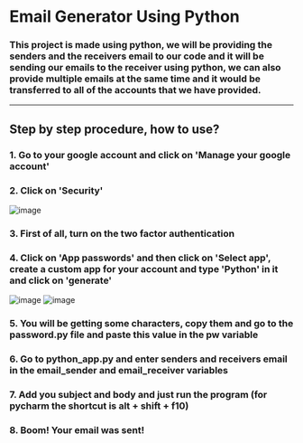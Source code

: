 # Email Generator Using Python
### This project is made using python, we will be providing the senders and the receivers email to our code and it will be sending our emails to the receiver using python, we can also provide multiple emails at the same time and it would be transferred to all of the accounts that we have provided.
***
## Step by step procedure, how to use?
### 1. Go to your google account and click on 'Manage your google account'
### 2. Click on 'Security'
![image](https://user-images.githubusercontent.com/94606338/220709485-ad7e941a-bbac-4bf2-9e20-ca7bb42cfeed.png)
### 3. First of all, turn on the two factor authentication 
### 4. Click on 'App passwords' and then click on 'Select app', create a custom app for your account and type 'Python' in it and click on 'generate'
![image](https://user-images.githubusercontent.com/94606338/220709282-4ed5e5f8-d505-4e85-b8e5-faa0f2c085ea.png)
![image](https://user-images.githubusercontent.com/94606338/220709126-905b1801-d6f6-4977-ae8e-5283677d838d.png)
### 5. You will be getting some characters, copy them and go to the password.py file and paste this value in the pw variable
### 6. Go to python_app.py and enter senders and receivers email in the email_sender and email_receiver variables 
### 7. Add you subject and body and just run the program (for pycharm the shortcut is alt + shift + f10)
### 8. Boom! Your email was sent!

